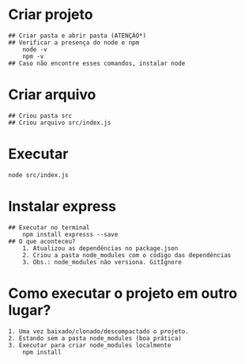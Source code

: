 # Criar projeto
    ## Criar pasta e abrir pasta (ATENÇÂO*)
    ## Verificar a presença do node e npm
        node -v
        npm -v
    ## Caso não encontre esses comandos, instalar node
# Criar arquivo
    ## Criou pasta src
    ## Criou arquivo src/index.js

# Executar
    node src/index.js

# Instalar express
    ## Executar no terminal
        npm install expresss --save
    ## O que aconteceu?
        1. Atualizou as dependências no package.json
        2. Criou a pasta node_modules com o código das dependências
        3. Obs.: node_modules não versiona. GitIgnore

# Como executar o projeto em outro lugar?
    1. Uma vez baixado/clonado/descompactado o projeto.
    2. Estando sem a pasta node_modules (boa prática)
    3. Executar para criar node_modules localmente
        npm install
